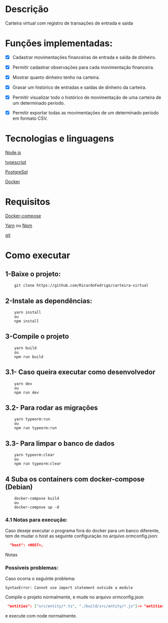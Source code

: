 # Descrição
Carteira virtual com registro de transações de entrada e saida 

# Funções implementadas:

- [x] Cadastrar movimentações financeiras de entrada e saída de dinheiro.

- [x] Permitir cadastrar observações para cada movimentação financeira.

- [x] Mostrar quanto dinheiro tenho na carteira. 

- [x] Gravar um histórico de entradas e saídas de dinheiro da carteira. 

- [x] Permitir visualizar todo o histórico de movimentação de uma carteira de um determinado período.

- [x] Permitir exportar todas as movimentações de um determinado período em formato CSV.

# Tecnologias e linguagens 
[Node.js](https://nodejs.org/en/)

[typescript](https://www.typescriptlang.org/)

[PostgreSql](https://www.postgresql.org/)

[Docker](https://www.docker.com/)

# Requisitos 

[Docker-compose](https://docs.docker.com/compose/)

[Yarn](https://yarnpkg.com/) ou [Npm](https://www.npmjs.com/)

[git](https://git-scm.com/book/en/v2/Getting-Started-Installing-Git)
# Como executar 

## 1-Baixe o projeto:
```shell
    git clone https://github.com/RicardoFedrigo/carteira-virtual
```
## 2-Instale as dependências: 
```shell
    yarn install 
    ou 
    npm install
```
## 3-Compile o projeto
```shell
    yarn build 
    ou 
    npm run build
```
## 3.1- Caso queira executar como desenvolvedor 
```shell
    yarn dev 
    ou 
    npm run dev
```
## 3.2- Para rodar as migrações  
```shell
    yarn typeorm:run
    ou 
    npm run typeorm:run
```
## 3.3- Para limpar o banco de dados  
```shell
    yarn typeorm:clear
    ou 
    npm run typeorm:clear
```
## 4 Suba os containers com docker-compose (Debian)
```shell
    docker-compose build 
    ou 
    docker-compose up -d
```

### 4.1 Notas para execução:
Caso deseje executar o programa fora do docker para um banco diferente, tem de mudar o host as seguinte configuração no arquivo ormconfig.json:
```json
  "host": <HOST>,
```
Notas

### Possiveis problemas:
Caso ocorra o seguinte problema:
```shell
SyntaxError: Cannot use import statement outside a module

```
Compile o projeto normalmente, e mude no arquivo ormconfig.json 
```json
 "entities": ["src/entity/*.ts", "./build/src/entity/*.js"]-> "entities": ["src/entity/*.ts"]
```
e execute com node normalmente.
